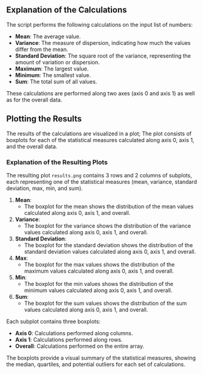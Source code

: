 ## Explanation of the Calculations

The script performs the following calculations on the input list of numbers:
- **Mean**: The average value.
- **Variance**: The measure of dispersion, indicating how much the values differ from the mean.
- **Standard Deviation**: The square root of the variance, representing the amount of variation or dispersion.
- **Maximum**: The largest value.
- **Minimum**: The smallest value.
- **Sum**: The total sum of all values.

These calculations are performed along two axes (axis 0 and axis 1) as well as for the overall data.

## Plotting the Results

The results of the calculations are visualized in a plot; The plot consists of boxplots for each of the statistical 
measures calculated along axis 0, axis 1, and the overall data.

### Explanation of the Resulting Plots

The resulting plot `results.png` contains 3 rows and 2 columns of subplots, each representing one of the statistical 
measures (mean, variance, standard deviation, max, min, and sum).

1. **Mean**: 
    - The boxplot for the mean shows the distribution of the mean values calculated along axis 0, axis 1, and overall.
2. **Variance**: 
    - The boxplot for the variance shows the distribution of the variance values calculated along axis 0, axis 1, and overall.
3. **Standard Deviation**: 
    - The boxplot for the standard deviation shows the distribution of the standard deviation values calculated along axis 0, axis 1, and overall.
4. **Max**: 
    - The boxplot for the max values shows the distribution of the maximum values calculated along axis 0, axis 1, and overall.
5. **Min**: 
    - The boxplot for the min values shows the distribution of the minimum values calculated along axis 0, axis 1, and overall.
6. **Sum**: 
    - The boxplot for the sum values shows the distribution of the sum values calculated along axis 0, axis 1, and overall.

Each subplot contains three boxplots:
- **Axis 0**: Calculations performed along columns.
- **Axis 1**: Calculations performed along rows.
- **Overall**: Calculations performed on the entire array.

The boxplots provide a visual summary of the statistical measures, showing the median, quartiles, and potential outliers for each set of calculations.
